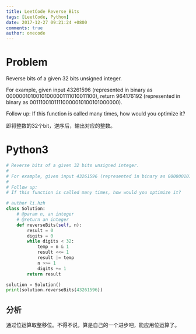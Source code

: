 ```yaml
---
title: LeetCode Reverse Bits
tags: [LeetCode, Python]
date: 2017-12-27 09:21:24 +0800
comments: true
author: onecode
---
```

# Problem

Reverse bits of a given 32 bits unsigned integer.

For example, given input 43261596 (represented in binary as 00000010100101000001111010011100), return 964176192 (represented in binary as 00111001011110000010100101000000).

Follow up:
If this function is called many times, how would you optimize it?

即将整数的32个bit，逆序后，输出对应的整数。

<!--break-->

# Python3

``` python
# Reverse bits of a given 32 bits unsigned integer.
#
# For example, given input 43261596 (represented in binary as 00000010100101000001111010011100), return 964176192 (represented in binary as 00111001011110000010100101000000).
#
# Follow up:
# If this function is called many times, how would you optimize it?

# author li.hzh
class Solution:
    # @param n, an integer
    # @return an integer
    def reverseBits(self, n):
        result = 0
        digits = 0
        while digits < 32:
            temp = n & 1
            result <<= 1
            result |= temp
            n >>= 1
            digits += 1
        return result

solution = Solution()
print(solution.reverseBits(43261596))
```


## 分析

通过位运算取整移位。不得不说，算是自己的一个进步吧，能应用位运算了。